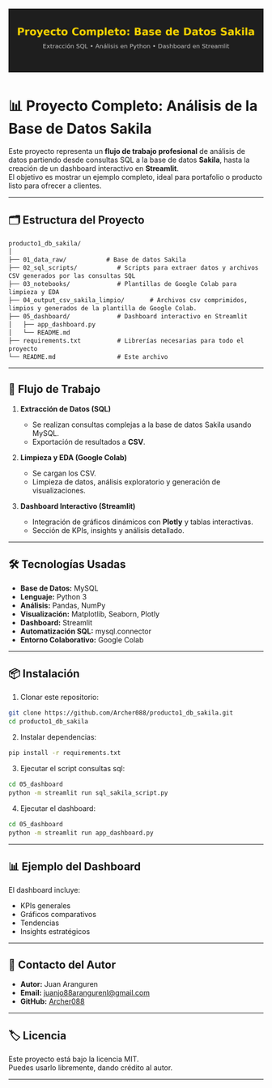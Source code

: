 # ![Sakila Dashboard](banner_sakila_readme.png)

# 📊 Proyecto Completo: Análisis de la Base de Datos Sakila

Este proyecto representa un **flujo de trabajo profesional** de análisis de datos partiendo desde consultas SQL a la base de datos **Sakila**, hasta la creación de un dashboard interactivo en **Streamlit**.  
El objetivo es mostrar un ejemplo completo, ideal para portafolio o producto listo para ofrecer a clientes.

---

## 🗂️ Estructura del Proyecto

```
producto1_db_sakila/
│
├── 01_data_raw/           # Base de datos Sakila
├── 02_sql_scripts/           # Scripts para extraer datos y archivos CSV generados por las consultas SQL
├── 03_notebooks/             # Plantillas de Google Colab para limpieza y EDA
├── 04_output_csv_sakila_limpio/       # Archivos csv comprimidos,  limpios y generados de la plantilla de Google Colab.
├── 05_dashboard/             # Dashboard interactivo en Streamlit
│   ├── app_dashboard.py
│   └── README.md
├── requirements.txt          # Librerías necesarias para todo el proyecto
└── README.md                 # Este archivo
```

---

## 🚀 Flujo de Trabajo

1. **Extracción de Datos (SQL)**  
   - Se realizan consultas complejas a la base de datos Sakila usando MySQL.
   - Exportación de resultados a **CSV**.

2. **Limpieza y EDA (Google Colab)**  
   - Se cargan los CSV.
   - Limpieza de datos, análisis exploratorio y generación de visualizaciones.

3. **Dashboard Interactivo (Streamlit)**  
   - Integración de gráficos dinámicos con **Plotly** y tablas interactivas.
   - Sección de KPIs, insights y análisis detallado.

---

## 🛠️ Tecnologías Usadas

- **Base de Datos:** MySQL
- **Lenguaje:** Python 3
- **Análisis:** Pandas, NumPy
- **Visualización:** Matplotlib, Seaborn, Plotly
- **Dashboard:** Streamlit
- **Automatización SQL:** mysql.connector
- **Entorno Colaborativo:** Google Colab

---

## 📦 Instalación

1. Clonar este repositorio:
```bash
git clone https://github.com/Archer088/producto1_db_sakila.git
cd producto1_db_sakila
```

2. Instalar dependencias:
```bash
pip install -r requirements.txt
```

3. Ejecutar el script consultas sql:
```bash
cd 05_dashboard
python -m streamlit run sql_sakila_script.py
```

4. Ejecutar el dashboard:
```bash
cd 05_dashboard
python -m streamlit run app_dashboard.py
```
---

## 📊 Ejemplo del Dashboard

El dashboard incluye:

- KPIs generales
- Gráficos comparativos
- Tendencias
- Insights estratégicos

---

## 📧 Contacto del Autor

- **Autor:** Juan Aranguren  
- **Email:** juanjo88arangurenl@gmail.com  
- **GitHub:** [Archer088](https://github.com/Archer088)

---

## 🏷️ Licencia

Este proyecto está bajo la licencia MIT.  
Puedes usarlo libremente, dando crédito al autor.

---
